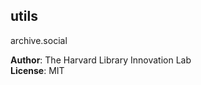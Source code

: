 <a name="module_utils"></a>

## utils
archive.social

**Author**: The Harvard Library Innovation Lab  
**License**: MIT  
